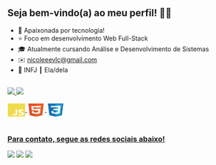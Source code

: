 ## Seja bem-vindo(a) ao meu perfil! 🥰💜

-  💜 Apaixonada por tecnologia!
-  ⭐ Foco em desenvolvimento Web Full-Stack
-  🎓 Atualmente cursando Análise e Desenvolvimento de Sistemas
-  ✉️ nicoleeevlc@gmail.com
-  👤 INFJ ┃ Ela/dela
<br>
 <div>
   <a href="https://github.com/nicolevlc">
   <img height="180em" src="https://github-readme-stats.vercel.app/api?username=nicolevlc&show_icons=true&theme=tokyonight&include_all_commits=true&count_private=true"/>
   <img height="180em" src="https://github-readme-stats.vercel.app/api/top-langs/?username=nicolevlc&layout=compact&langs_count=6&theme=tokyonight"/>
</div>
    
<div style="display: inline_block"><br>
  <img align="center" alt="Js" height="30" width="40" src="https://raw.githubusercontent.com/devicons/devicon/master/icons/javascript/javascript-plain.svg">
  <img align="center" alt="HTML" height="30" width="40" src="https://raw.githubusercontent.com/devicons/devicon/master/icons/html5/html5-original.svg">
  <img align="center" alt="CSS" height="30" width="40" src="https://raw.githubusercontent.com/devicons/devicon/master/icons/css3/css3-original.svg">
</div>
 
<br>
 
### Para contato, segue as redes sociais abaixo!
 
<div> 
  <a href="https://instagram.com/onlyshiiny" target="_blank"><img src="https://img.shields.io/badge/-Instagram-%23E4405F?style=for-the-badge&logo=instagram&logoColor=white" target="_blank"></a>
  <a href = "mailto:nicoleeevlc@gmail.com"><img src="https://img.shields.io/badge/-Gmail-%23333?style=for-the-badge&logo=gmail&logoColor=white" target="_blank"></a>
  <a href="https://www.linkedin.com/in/nicole-volcian-ascen%C3%A7%C3%A3o-335363270/" target="_blank"><img src="https://img.shields.io/badge/-LinkedIn-%230077B5?style=for-the-badge&logo=linkedin&logoColor=white" target="_blank"></a>
</div>
